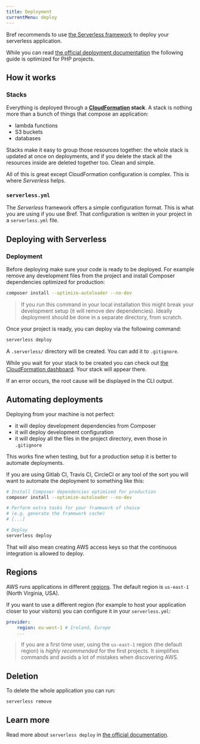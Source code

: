 ```yaml
---
title: Deployment
currentMenu: deploy
---
```


Bref recommends to use [the Serverless framework](https://serverless.com/) to deploy your serverless application.

While you can read [the official deployment documentation](https://serverless.com/framework/docs/providers/aws/guide/deploying/) the following guide is optimized for PHP projects.

## How it works

### Stacks

Everything is deployed through a **[CloudFormation](https://aws.amazon.com/cloudformation/) stack**. A stack is nothing more than a bunch of things that compose an application:

- lambda functions
- S3 buckets
- databases

Stacks make it easy to group those resources together: the whole stack is updated at once on deployments, and if you delete the stack all the resources inside are deleted together too. Clean and simple.

All of this is great except CloudFormation configuration is complex. This is where *Serverless* helps.

### `serverless.yml`

The *Serverless* framework offers a simple configuration format. This is what you are using if you use Bref. That configuration is written in your project in a `serverless.yml` file.

## Deploying with Serverless

### Deployment

Before deploying make sure your code is ready to be deployed. For example remove any development files from the project and install Composer dependencies optimized for production:

```bash
composer install --optimize-autoloader --no-dev
```

> If you run this command in your local installation this might break your development setup (it will remove dev dependencies). Ideally deployment should be done in a separate directory, from scratch.

Once your project is ready, you can deploy via the following command:

```bash
serverless deploy
```

A `.serverless/` directory will be created. You can add it to `.gitignore`.

While you wait for your stack to be created you can check out [the CloudFormation dashboard](https://console.aws.amazon.com/cloudformation/home). Your stack will appear there.

If an error occurs, the root cause will be displayed in the CLI output.

## Automating deployments

Deploying from your machine is not perfect:

- it will deploy development dependencies from Composer
- it will deploy development configuration
- it will deploy all the files in the project directory, even those in `.gitignore`

This works fine when testing, but for a production setup it is better to automate deployments.

If you are using Gitlab CI, Travis CI, CircleCI or any tool of the sort you will want to automate the deployment to something like this:

```bash
# Install Composer dependencies optimized for production
composer install --optimize-autoloader --no-dev

# Perform extra tasks for your framework of choice
# (e.g. generate the framework cache)
# [...]

# Deploy
serverless deploy
```

That will also mean creating AWS access keys so that the continuous integration is allowed to deploy.

## Regions

AWS runs applications in different [regions](https://aws.amazon.com/about-aws/global-infrastructure/). The default region is `us-east-1` (North Virginia, USA).

If you want to use a different region (for example to host your application closer to your visitors) you can configure it in your `serverless.yml`:

```yaml
provider:
    region: eu-west-1 # Ireland, Europe
    ...
```

> If you are a first time user, using the `us-east-1` region (the default region) is *highly recommended* for the first projects. It simplifies commands and avoids a lot of mistakes when discovering AWS.

## Deletion

To delete the whole application you can run:

```bash
serverless remove
```

## Learn more

Read more about `serverless deploy` in [the official documentation](https://serverless.com/framework/docs/providers/aws/guide/deploying/).
